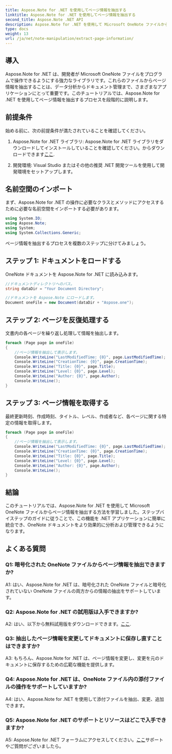 ```yaml
---
title: Aspose.Note for .NET を使用してページ情報を抽出する
linktitle: Aspose.Note for .NET を使用してページ情報を抽出する
second_title: Aspose.Note .NET API
description: Aspose.Note for .NET を使用して Microsoft OneNote ファイルからページ情報を抽出する方法を学習します。この包括的なチュートリアルでは、プロセスをステップごとに説明します。
type: docs
weight: 13
url: /ja/net/note-manipulation/extract-page-information/
---
```

## 導入

Aspose.Note for .NET は、開発者が Microsoft OneNote ファイルをプログラムで操作できるようにする強力なライブラリです。これらのファイルからページ情報を抽出することは、データ分析からドキュメント管理まで、さまざまなアプリケーションにとって重要です。このチュートリアルでは、Aspose.Note for .NET を使用してページ情報を抽出するプロセスを段階的に説明します。

## 前提条件

始める前に、次の前提条件が満たされていることを確認してください。

1.  Aspose.Note for .NET ライブラリ: Aspose.Note for .NET ライブラリをダウンロードしてインストールしていることを確認してください。からダウンロードできます[ここ](https://releases.aspose.com/note/net/).

2. 開発環境: Visual Studio またはその他の推奨 .NET 開発ツールを使用して開発環境をセットアップします。

## 名前空間のインポート

まず、Aspose.Note for .NET の操作に必要なクラスとメソッドにアクセスするために必要な名前空間をインポートする必要があります。

```csharp
using System.IO;
using Aspose.Note;
using System;
using System.Collections.Generic;
```

ページ情報を抽出するプロセスを複数のステップに分けてみましょう。

## ステップ 1: ドキュメントをロードする

OneNote ドキュメントを Aspose.Note for .NET に読み込みます。

```csharp
//ドキュメントディレクトリへのパス。
string dataDir = "Your Document Directory";

//ドキュメントを Aspose.Note にロードします。
Document oneFile = new Document(dataDir + "Aspose.one");
```

## ステップ 2: ページを反復処理する

文書内の各ページを繰り返し処理して情報を抽出します。

```csharp
foreach (Page page in oneFile)
{
    //ページ情報を抽出して表示します。
    Console.WriteLine("LastModifiedTime: {0}", page.LastModifiedTime);
    Console.WriteLine("CreationTime: {0}", page.CreationTime);
    Console.WriteLine("Title: {0}", page.Title);
    Console.WriteLine("Level: {0}", page.Level);
    Console.WriteLine("Author: {0}", page.Author);
    Console.WriteLine();
}
```

## ステップ 3: ページ情報を取得する

最終更新時刻、作成時刻、タイトル、レベル、作成者など、各ページに関する特定の情報を取得します。

```csharp
foreach (Page page in oneFile)
{
    //ページ情報を抽出して表示します。
    Console.WriteLine("LastModifiedTime: {0}", page.LastModifiedTime);
    Console.WriteLine("CreationTime: {0}", page.CreationTime);
    Console.WriteLine("Title: {0}", page.Title);
    Console.WriteLine("Level: {0}", page.Level);
    Console.WriteLine("Author: {0}", page.Author);
    Console.WriteLine();
}
```

## 結論

このチュートリアルでは、Aspose.Note for .NET を使用して Microsoft OneNote ファイルからページ情報を抽出する方法を学習しました。ステップバイステップのガイドに従うことで、この機能を .NET アプリケーションに簡単に統合でき、OneNote ドキュメントをより効果的に分析および管理できるようになります。

## よくある質問

### Q1: 暗号化された OneNote ファイルからページ情報を抽出できますか?

A1: はい、Aspose.Note for .NET は、暗号化された OneNote ファイルと暗号化されていない OneNote ファイルの両方からの情報の抽出をサポートしています。

### Q2: Aspose.Note for .NET の試用版は入手できますか?

 A2: はい、以下から無料試用版をダウンロードできます。[ここ](https://releases.aspose.com/).

### Q3: 抽出したページ情報を変更してドキュメントに保存し直すことはできますか?

A3: もちろん、Aspose.Note for .NET は、ページ情報を変更し、変更を元のドキュメントに保存するための広範な機能を提供します。

### Q4: Aspose.Note for .NET は、OneNote ファイル内の添付ファイルの操作をサポートしていますか?

A4: はい、Aspose.Note for .NET を使用して添付ファイルを抽出、変更、追加できます。

### Q5: Aspose.Note for .NET のサポートとリソースはどこで入手できますか?

 A5: Aspose.Note for .NET フォーラムにアクセスしてください。[ここ](https://forum.aspose.com/c/note/28)サポートやご質問がございましたら。